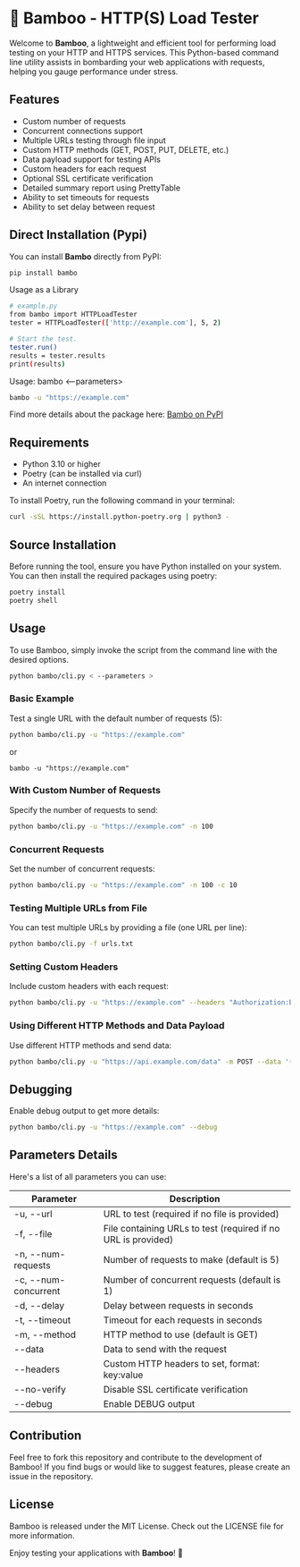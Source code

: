 # :bamboo: Bamboo - HTTP(S) Load Tester

Welcome to **Bamboo**, a lightweight and efficient tool for performing load testing on your HTTP and HTTPS services. This Python-based command line utility assists in bombarding your web applications with requests, helping you gauge performance under stress.

## Features

- Custom number of requests
- Concurrent connections support
- Multiple URLs testing through file input
- Custom HTTP methods (GET, POST, PUT, DELETE, etc.)
- Data payload support for testing APIs
- Custom headers for each request
- Optional SSL certificate verification
- Detailed summary report using PrettyTable
- Ability to set timeouts for requests
- Ability to set delay between request

## Direct Installation (Pypi)

You can install **Bambo** directly from PyPI:

```bash
pip install bambo
```
Usage as a Library

```bash
# example.py
from bambo import HTTPLoadTester
tester = HTTPLoadTester(['http://example.com'], 5, 2)

# Start the test.
tester.run()
results = tester.results
print(results)
```

Usage:  bambo <--parameters>

```bash
bambo -u "https://example.com"
```
Find more details about the package here: [Bambo on PyPI](https://pypi.org/project/bambo/)


## Requirements

- Python 3.10 or higher
- Poetry (can be installed via curl)
- An internet connection

To install Poetry, run the following command in your terminal:
```bash
curl -sSL https://install.python-poetry.org | python3 -
```


## Source Installation

Before running the tool, ensure you have Python installed on your system. You can then install the required packages using poetry:

```bash
poetry install
poetry shell
```

## Usage

To use Bamboo, simply invoke the script from the command line with the desired options.

```bash
python bambo/cli.py < --parameters >
```

### Basic Example

Test a single URL with the default number of requests (5):
```bash
python bambo/cli.py -u "https://example.com"
```
or
```
bambo -u "https://example.com"
```

### With Custom Number of Requests

Specify the number of requests to send:
```bash
python bambo/cli.py -u "https://example.com" -n 100
```

### Concurrent Requests

Set the number of concurrent requests:
```bash
python bambo/cli.py -u "https://example.com" -n 100 -c 10
```

### Testing Multiple URLs from File

You can test multiple URLs by providing a file (one URL per line):
```bash
python bambo/cli.py -f urls.txt
```

### Setting Custom Headers

Include custom headers with each request:
```bash
python bambo/cli.py -u "https://example.com" --headers "Authorization:Bearer YOUR_TOKEN" "Content-Type:application/json"
```

### Using Different HTTP Methods and Data Payload

Use different HTTP methods and send data:
```bash
python bambo/cli.py -u "https://api.example.com/data" -m POST --data '{"key":"value"}'
```

## Debugging

Enable debug output to get more details:
```bash
python bambo/cli.py -u "https://example.com" --debug
```

## Parameters Details

Here's a list of all parameters you can use:

Parameter | Description
--- | ---
-u, --url | URL to test (required if no file is provided)
-f, --file | File containing URLs to test (required if no URL is provided)
-n, --num-requests | Number of requests to make (default is 5)
-c, --num-concurrent | Number of concurrent requests (default is 1)
-d, --delay | Delay between requests in seconds
-t, --timeout | Timeout for each requests in seconds
-m, --method | HTTP method to use (default is GET)
--data | Data to send with the request
--headers | Custom HTTP headers to set, format: key:value
--no-verify | Disable SSL certificate verification
--debug | Enable DEBUG output

## Contribution

Feel free to fork this repository and contribute to the development of Bamboo! If you find bugs or would like to suggest features, please create an issue in the repository.

## License

Bamboo is released under the MIT License. Check out the LICENSE file for more information.

Enjoy testing your applications with **Bamboo**! 🚀
